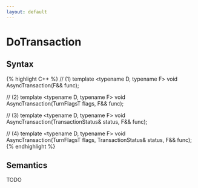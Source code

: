 ```yaml
---
layout: default
---
```

# DoTransaction

## Syntax
{% highlight C++ %}
// (1)
template <typename D, typename F>
void AsyncTransaction(F&& func);

// (2)
template <typename D, typename F>
void AsyncTransaction(TurnFlagsT flags, F&& func);

// (3)
template <typename D, typename F>
void AsyncTransaction(TransactionStatus& status, F&& func);

// (4)
template <typename D, typename F>
void AsyncTransaction(TurnFlagsT flags, TransactionStatus& status, F&& func);
{% endhighlight %}

## Semantics
TODO